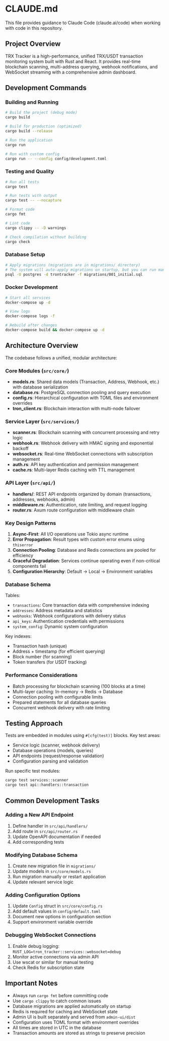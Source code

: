 # CLAUDE.md

This file provides guidance to Claude Code (claude.ai/code) when working with code in this repository.

## Project Overview

TRX Tracker is a high-performance, unified TRX/USDT transaction monitoring system built with Rust and React. It provides real-time blockchain scanning, multi-address querying, webhook notifications, and WebSocket streaming with a comprehensive admin dashboard.

## Development Commands

### Building and Running
```bash
# Build the project (debug mode)
cargo build

# Build for production (optimized)
cargo build --release

# Run the application
cargo run

# Run with custom config
cargo run -- --config config/development.toml
```

### Testing and Quality
```bash
# Run all tests
cargo test

# Run tests with output
cargo test -- --nocapture

# Format code
cargo fmt

# Lint code
cargo clippy -- -D warnings

# Check compilation without building
cargo check
```

### Database Setup
```bash
# Apply migrations (migrations are in migrations/ directory)
# The system will auto-apply migrations on startup, but you can run manually:
psql -U postgres -d trontracker -f migrations/001_initial.sql
```

### Docker Development
```bash
# Start all services
docker-compose up -d

# View logs
docker-compose logs -f

# Rebuild after changes
docker-compose build && docker-compose up -d
```

## Architecture Overview

The codebase follows a unified, modular architecture:

### Core Modules (`src/core/`)
- **models.rs**: Shared data models (Transaction, Address, Webhook, etc.) with database serialization
- **database.rs**: PostgreSQL connection pooling and query execution
- **config.rs**: Hierarchical configuration with TOML files and environment overrides
- **tron_client.rs**: Blockchain interaction with multi-node failover

### Service Layer (`src/services/`)
- **scanner.rs**: Blockchain scanning with concurrent processing and retry logic
- **webhook.rs**: Webhook delivery with HMAC signing and exponential backoff
- **websocket.rs**: Real-time WebSocket connections with subscription management
- **auth.rs**: API key authentication and permission management
- **cache.rs**: Multi-layer Redis caching with TTL management

### API Layer (`src/api/`)
- **handlers/**: REST API endpoints organized by domain (transactions, addresses, webhooks, admin)
- **middleware.rs**: Authentication, rate limiting, and request logging
- **router.rs**: Axum route configuration with middleware chain

### Key Design Patterns

1. **Async-First**: All I/O operations use Tokio async runtime
2. **Error Propagation**: Result types with custom error enums using `thiserror`
3. **Connection Pooling**: Database and Redis connections are pooled for efficiency
4. **Graceful Degradation**: Services continue operating even if non-critical components fail
5. **Configuration Hierarchy**: Default → Local → Environment variables

### Database Schema

Tables:
- `transactions`: Core transaction data with comprehensive indexing
- `addresses`: Address metadata and statistics
- `webhooks`: Webhook configurations with delivery status
- `api_keys`: Authentication credentials with permissions
- `system_config`: Dynamic system configuration

Key indexes:
- Transaction hash (unique)
- Address + timestamp (for efficient querying)
- Block number (for scanning)
- Token transfers (for USDT tracking)

### Performance Considerations

- Batch processing for blockchain scanning (100 blocks at a time)
- Multi-layer caching: In-memory → Redis → Database
- Connection pooling with configurable limits
- Prepared statements for all database queries
- Concurrent webhook delivery with rate limiting

## Testing Approach

Tests are embedded in modules using `#[cfg(test)]` blocks. Key test areas:
- Service logic (scanner, webhook delivery)
- Database operations (models, queries)
- API endpoints (request/response validation)
- Configuration parsing and validation

Run specific test modules:
```bash
cargo test services::scanner
cargo test api::handlers::transaction
```

## Common Development Tasks

### Adding a New API Endpoint
1. Define handler in `src/api/handlers/`
2. Add route in `src/api/router.rs`
3. Update OpenAPI documentation if needed
4. Add corresponding tests

### Modifying Database Schema
1. Create new migration file in `migrations/`
2. Update models in `src/core/models.rs`
3. Run migration manually or restart application
4. Update relevant service logic

### Adding Configuration Options
1. Update `Config` struct in `src/core/config.rs`
2. Add default values in `config/default.toml`
3. Document new options in configuration section
4. Support environment variable override

### Debugging WebSocket Connections
1. Enable debug logging: `RUST_LOG=tron_tracker::services::websocket=debug`
2. Monitor active connections via admin API
3. Use wscat or similar for manual testing
4. Check Redis for subscription state

## Important Notes

- Always run `cargo fmt` before committing code
- Use `cargo clippy` to catch common issues
- Database migrations are applied automatically on startup
- Redis is required for caching and WebSocket state
- Admin UI is built separately and served from `admin-ui/dist`
- Configuration uses TOML format with environment overrides
- All times are stored in UTC in the database
- Transaction amounts are stored as strings to preserve precision